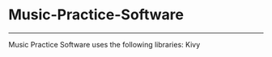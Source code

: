 # Music-Practice-Software
-----------------------------------------------------
Music Practice Software uses the following libraries:
Kivy
